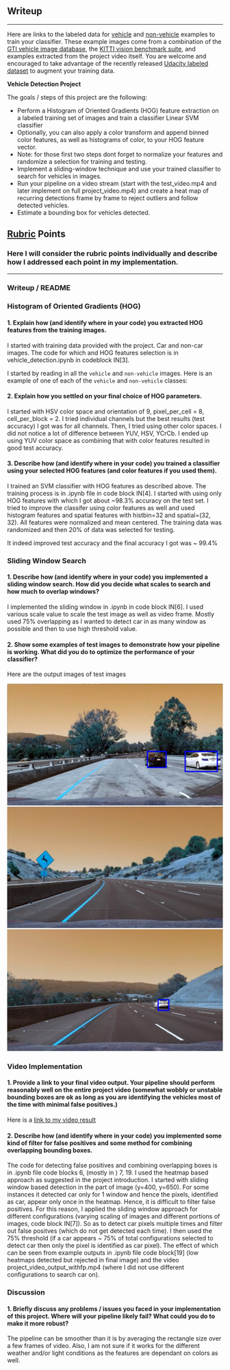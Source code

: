 ## Writeup
---
Here are links to the labeled data for [vehicle](https://s3.amazonaws.com/udacity-sdc/Vehicle_Tracking/vehicles.zip) and [non-vehicle](https://s3.amazonaws.com/udacity-sdc/Vehicle_Tracking/non-vehicles.zip) examples to train your classifier.  These example images come from a combination of the [GTI vehicle image database](http://www.gti.ssr.upm.es/data/Vehicle_database.html), the [KITTI vision benchmark suite](http://www.cvlibs.net/datasets/kitti/), and examples extracted from the project video itself.   You are welcome and encouraged to take advantage of the recently released [Udacity labeled dataset](https://github.com/udacity/self-driving-car/tree/master/annotations) to augment your training data.

**Vehicle Detection Project**

The goals / steps of this project are the following:

* Perform a Histogram of Oriented Gradients (HOG) feature extraction on a labeled training set of images and train a classifier Linear SVM classifier
* Optionally, you can also apply a color transform and append binned color features, as well as histograms of color, to your HOG feature vector.
* Note: for those first two steps dont forget to normalize your features and randomize a selection for training and testing.
* Implement a sliding-window technique and use your trained classifier to search for vehicles in images.
* Run your pipeline on a video stream (start with the test_video.mp4 and later implement on full project_video.mp4) and create a heat map of recurring detections frame by frame to reject outliers and follow detected vehicles.
* Estimate a bounding box for vehicles detected.

[//]: # (Image References)
[image1]: ./output_images/test_1_result.jpg
[image2]: ./output_images/test_2_result.jpg
[image3]: ./output_images/test_3_result.jpg
[video1]: ./project_video_output_filterd.mp4

## [Rubric](https://review.udacity.com/#!/rubrics/513/view) Points
### Here I will consider the rubric points individually and describe how I addressed each point in my implementation.

---
### Writeup / README
### Histogram of Oriented Gradients (HOG)

#### 1. Explain how (and identify where in your code) you extracted HOG features from the training images.

I started with training data provided with the project. Car and non-car images. The code for which and HOG features selection is in vehicle_detection.ipynb in codeblock IN[3].

I started by reading in all the `vehicle` and `non-vehicle` images.  Here is an example of one of each of the `vehicle` and `non-vehicle` classes:

#### 2. Explain how you settled on your final choice of HOG parameters.

I started with HSV color space and orientation of 9, pixel_per_cell = 8, cell_per_block = 2. I tried individual channels but the best results (test accuracy) I got was for all channels. Then, I tried using other color spaces. I did not notice a lot of difference between YUV, HSV, YCrCb. I ended up using YUV color space as combining that with color features resulted in good test accuracy.

#### 3. Describe how (and identify where in your code) you trained a classifier using your selected HOG features (and color features if you used them).

I trained an SVM classifier with HOG features as described above. The training process is in .ipynb file in code block IN[4]. I started with using only HOG features with which I got about ~98.3% accuracy on the test set. I tried to improve the classifer using color features as well and used histogram features and spatial features with histbin=32 and spatial=(32, 32). All features were normalized and mean centered. The training data was randomized and then 20% of data was selected for testing.

It indeed improved test accuracy and the final accuracy I got was ~ 99.4%

### Sliding Window Search

#### 1. Describe how (and identify where in your code) you implemented a sliding window search.  How did you decide what scales to search and how much to overlap windows?

I implemented the sliding window in .ipynb in code block IN[6]. I used various scale value to scale the test image as well as video frame. Mostly used 75% overlapping as I wanted to detect car in as many window as possible and then to use high threshold value.

#### 2. Show some examples of test images to demonstrate how your pipeline is working.  What did you do to optimize the performance of your classifier?

Here are the output images of test images

![alt text][image1]
![alt text][image2]
![alt text][image3]

### Video Implementation

#### 1. Provide a link to your final video output.  Your pipeline should perform reasonably well on the entire project video (somewhat wobbly or unstable bounding boxes are ok as long as you are identifying the vehicles most of the time with minimal false positives.)
Here is a [link to my video result](./project_video_output_filterd.mp4)


#### 2. Describe how (and identify where in your code) you implemented some kind of filter for false positives and some method for combining overlapping bounding boxes.

The code for detecting false positives and combining overlapping boxes is in .ipynb file code blocks 6, (mostly in ) 7, 19. I used the heatmap based approach as suggested in the project introduction. I started with sliding window based detection in the part of image (y=400, y=650). For some instances it detected car only for 1 window and hence the pixels, identified as car, appear only once in the heatmap. Hence, it is difficult to filter false positives. For this reason, I applied the sliding window approach for different configurations (varying scaling of images and different portions of images, code block IN[7]). So as to detect car pixels multiple times and filter out false positves (which do not get detected each time). I then used the 75% threshold (if a car appears ~ 75% of total configurations selected to detect car then only the pixel is identified as car pixel). The effect of which can be seen from example outputs in .ipynb file code block[19] (low heatmaps detected but rejected in final image) and the video project_video_output_withfp.mp4 (where I did not use different configurations to search car on).

### Discussion

#### 1. Briefly discuss any problems / issues you faced in your implementation of this project.  Where will your pipeline likely fail?  What could you do to make it more robust?

The pipeline can be smoother than it is by averaging the rectangle size over a few frames of video. Also, I am not sure if it works for the different weather and/or light conditions as the features are dependant on colors as well.
